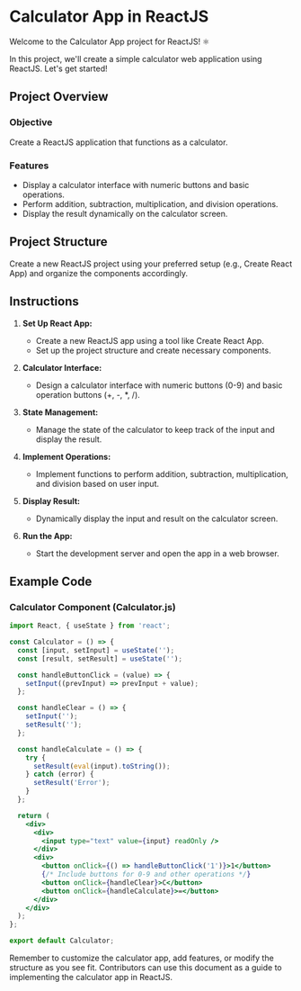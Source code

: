 # Calculator App in ReactJS

Welcome to the Calculator App project for ReactJS! ⚛️

In this project, we'll create a simple calculator web application using ReactJS. Let's get started!

## Project Overview

### Objective

Create a ReactJS application that functions as a calculator.

### Features

- Display a calculator interface with numeric buttons and basic operations.
- Perform addition, subtraction, multiplication, and division operations.
- Display the result dynamically on the calculator screen.

## Project Structure

Create a new ReactJS project using your preferred setup (e.g., Create React App) and organize the components accordingly.

## Instructions

1. **Set Up React App:**
   - Create a new ReactJS app using a tool like Create React App.
   - Set up the project structure and create necessary components.

2. **Calculator Interface:**
   - Design a calculator interface with numeric buttons (0-9) and basic operation buttons (+, -, *, /).

3. **State Management:**
   - Manage the state of the calculator to keep track of the input and display the result.

4. **Implement Operations:**
   - Implement functions to perform addition, subtraction, multiplication, and division based on user input.

5. **Display Result:**
   - Dynamically display the input and result on the calculator screen.

6. **Run the App:**
   - Start the development server and open the app in a web browser.

## Example Code

### Calculator Component (Calculator.js)

```jsx
import React, { useState } from 'react';

const Calculator = () => {
  const [input, setInput] = useState('');
  const [result, setResult] = useState('');

  const handleButtonClick = (value) => {
    setInput((prevInput) => prevInput + value);
  };

  const handleClear = () => {
    setInput('');
    setResult('');
  };

  const handleCalculate = () => {
    try {
      setResult(eval(input).toString());
    } catch (error) {
      setResult('Error');
    }
  };

  return (
    <div>
      <div>
        <input type="text" value={input} readOnly />
      </div>
      <div>
        <button onClick={() => handleButtonClick('1')}>1</button>
        {/* Include buttons for 0-9 and other operations */}
        <button onClick={handleClear}>C</button>
        <button onClick={handleCalculate}>=</button>
      </div>
    </div>
  );
};

export default Calculator;
```

Remember to customize the calculator app, add features, or modify the structure as you see fit. Contributors can use this document as a guide to implementing the calculator app in ReactJS.
